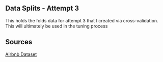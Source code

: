 ## Data Splits - Attempt 3

This holds the folds data for attempt 3 that I created via cross-validation. This will ultimately be used in the tuning process

## Sources

[Airbnb Dataset](https://www.kaggle.com/competitions/classification-spring-2024-airbnb-super-host/data)
